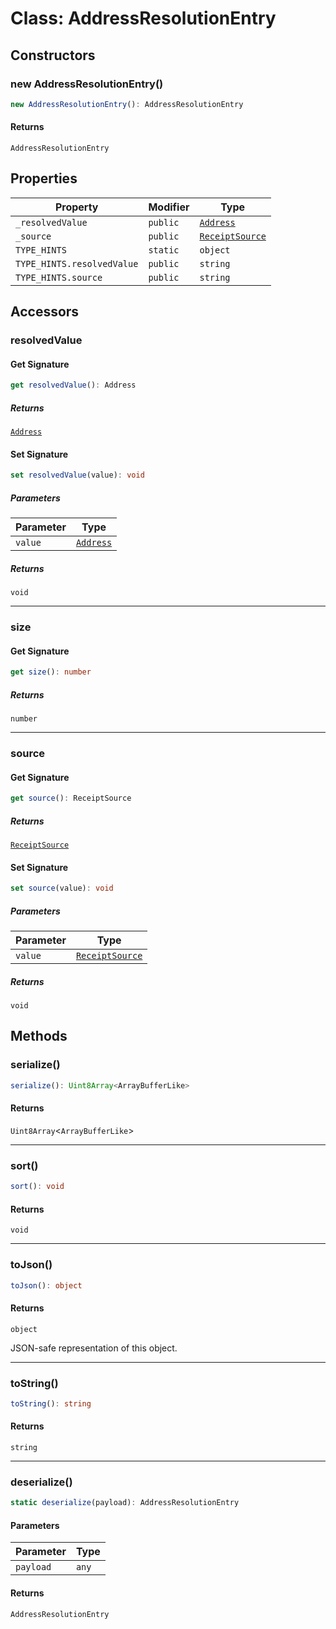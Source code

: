 # Class: AddressResolutionEntry

## Constructors

### new AddressResolutionEntry()

```ts
new AddressResolutionEntry(): AddressResolutionEntry
```

#### Returns

`AddressResolutionEntry`

## Properties

| Property | Modifier | Type |
| ------ | ------ | ------ |
| <a id="_resolvedvalue"></a> `_resolvedValue` | `public` | [`Address`](Address.md) |
| <a id="_source"></a> `_source` | `public` | [`ReceiptSource`](ReceiptSource.md) |
| <a id="type_hints"></a> `TYPE_HINTS` | `static` | `object` |
| `TYPE_HINTS.resolvedValue` | `public` | `string` |
| `TYPE_HINTS.source` | `public` | `string` |

## Accessors

### resolvedValue

#### Get Signature

```ts
get resolvedValue(): Address
```

##### Returns

[`Address`](Address.md)

#### Set Signature

```ts
set resolvedValue(value): void
```

##### Parameters

| Parameter | Type |
| ------ | ------ |
| `value` | [`Address`](Address.md) |

##### Returns

`void`

***

### size

#### Get Signature

```ts
get size(): number
```

##### Returns

`number`

***

### source

#### Get Signature

```ts
get source(): ReceiptSource
```

##### Returns

[`ReceiptSource`](ReceiptSource.md)

#### Set Signature

```ts
set source(value): void
```

##### Parameters

| Parameter | Type |
| ------ | ------ |
| `value` | [`ReceiptSource`](ReceiptSource.md) |

##### Returns

`void`

## Methods

### serialize()

```ts
serialize(): Uint8Array<ArrayBufferLike>
```

#### Returns

`Uint8Array`&lt;`ArrayBufferLike`&gt;

***

### sort()

```ts
sort(): void
```

#### Returns

`void`

***

### toJson()

```ts
toJson(): object
```

#### Returns

`object`

JSON-safe representation of this object.

***

### toString()

```ts
toString(): string
```

#### Returns

`string`

***

### deserialize()

```ts
static deserialize(payload): AddressResolutionEntry
```

#### Parameters

| Parameter | Type |
| ------ | ------ |
| `payload` | `any` |

#### Returns

`AddressResolutionEntry`

